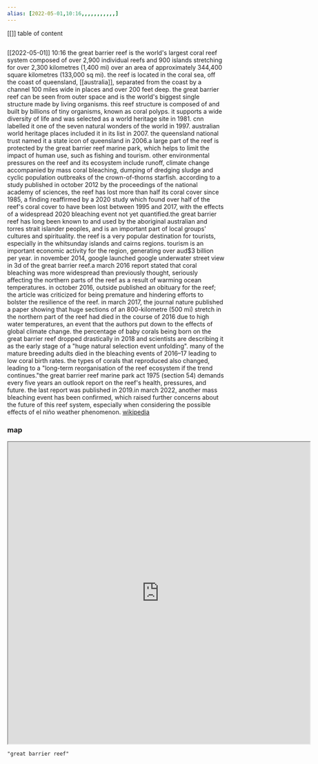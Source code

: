 ```yaml
---
alias: [2022-05-01,10:16,,,,,,,,,,,]
---
```

[[]]
table of content
```toc
```

[[2022-05-01]] 10:16
the great barrier reef is the world's largest coral reef system composed of over 2,900 individual reefs and 900 islands stretching for over 2,300 kilometres (1,400 mi) over an area of approximately 344,400 square kilometres (133,000 sq mi). the reef is located in the coral sea, off the coast of queensland, [[australia]], separated from the coast by a channel 100 miles wide in places and over 200 feet deep. the great barrier reef can be seen from outer space and is the world's biggest single structure made by living organisms. this reef structure is composed of and built by billions of tiny organisms, known as coral polyps. it supports a wide diversity of life and was selected as a world heritage site in 1981. cnn labelled it one of the seven natural wonders of the world in 1997. australian world heritage places included it in its list in 2007. the queensland national trust named it a state icon of queensland in 2006.a large part of the reef is protected by the great barrier reef marine park, which helps to limit the impact of human use, such as fishing and tourism. other environmental pressures on the reef and its ecosystem include runoff, climate change accompanied by mass coral bleaching, dumping of dredging sludge and cyclic population outbreaks of the crown-of-thorns starfish. according to a study published in october 2012 by the proceedings of the national academy of sciences, the reef has lost more than half its coral cover since 1985, a finding reaffirmed by a 2020 study which found over half of the reef's coral cover to have been lost between 1995 and 2017, with the effects of a widespread 2020 bleaching event not yet quantified.the great barrier reef has long been known to and used by the aboriginal australian and torres strait islander peoples, and is an important part of local groups' cultures and spirituality. the reef is a very popular destination for tourists, especially in the whitsunday islands and cairns regions. tourism is an important economic activity for the region, generating over aud$3 billion per year. in november 2014, google launched google underwater street view in 3d of the great barrier reef.a march 2016 report stated that coral bleaching was more widespread than previously thought, seriously affecting the northern parts of the reef as a result of warming ocean temperatures. in october 2016, outside published an obituary for the reef; the article was criticized for being premature and hindering efforts to bolster the resilience of the reef. in march 2017, the journal nature published a paper showing that huge sections of an 800-kilometre (500 mi) stretch in the northern part of the reef had died in the course of 2016 due to high water temperatures, an event that the authors put down to the effects of global climate change. the percentage of baby corals being born on the great barrier reef dropped drastically in 2018 and scientists are describing it as the early stage of a "huge natural selection event unfolding". many of the mature breeding adults died in the bleaching events of 2016–17 leading to low coral birth rates. the types of corals that reproduced also changed, leading to a "long-term reorganisation of the reef ecosystem if the trend continues."the great barrier reef marine park act 1975 (section 54) demands every five years an outlook report on the reef's health, pressures, and future. the last report was published in 2019.in march 2022, another mass bleaching event has been confirmed, which raised further concerns about the future of this reef system, especially when considering the possible effects of el niño weather phenomenon.
[wikipedia](https://en.wikipedia.org/wiki/great%20barrier%20reef)
### map
<iframe src="https://duckduckgo.com/?t=ffab&q=great barrier reef&ia=web&iaxm=about" width="700" height="700" ></iframe>

```query
"great barrier reef"
```